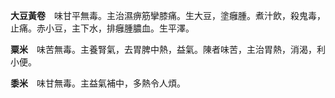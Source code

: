 **大豆黃卷**　味甘平無毒。主治濕痹筋攣膝痛。生大豆，塗癰腫。煮汁飲，殺鬼毒，止痛。赤小豆，主下水，排癰腫膿血。生平澤。

**粟米**　味苦無毒。主養腎氣，去胃脾中熱，益氣。陳者味苦，主治胃熱，消渴，利小便。

**黍米**　味甘無毒。主益氣補中，多熱令人煩。